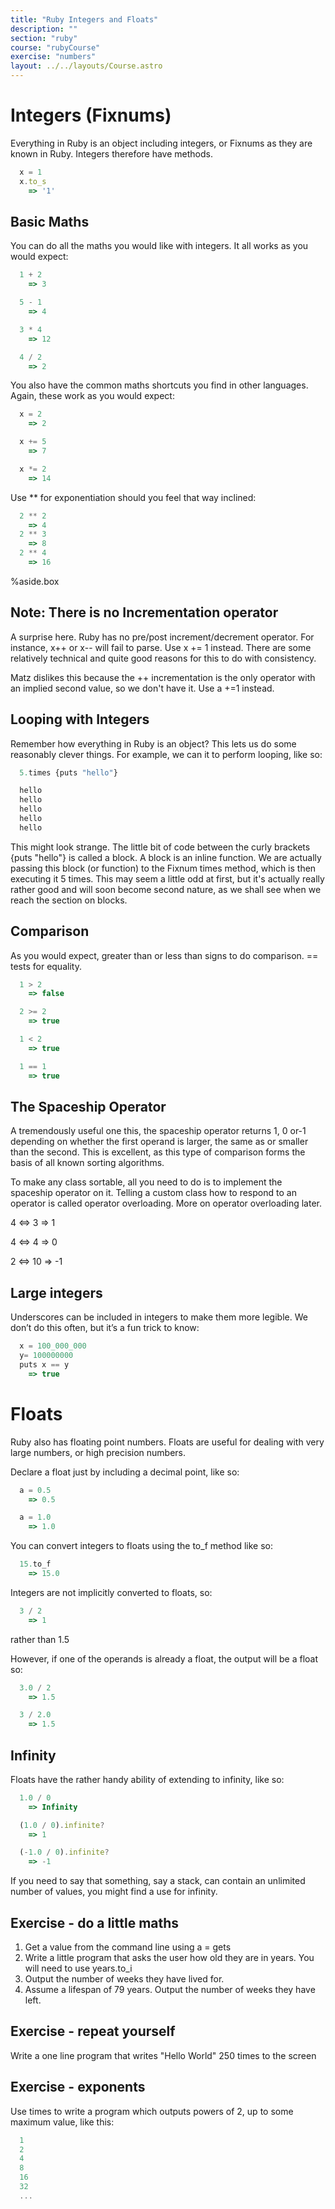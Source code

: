 ```yaml
---
title: "Ruby Integers and Floats"
description: ""
section: "ruby"
course: "rubyCourse"
exercise: "numbers"
layout: ../../layouts/Course.astro
---
```




# Integers (Fixnums)

Everything in Ruby is an object including integers, or Fixnums as they are known in Ruby. Integers therefore have methods.

```js
  x = 1
  x.to_s
    => '1'
```

## Basic Maths

You can do all the maths you would like with integers. It all works as you would expect:

```js
  1 + 2
    => 3

  5 - 1
    => 4

  3 * 4
    => 12

  4 / 2
    => 2
```

You also have the common maths shortcuts you find in other languages. Again, these work as you would expect:

```js
  x = 2
    => 2

  x += 5
    => 7

  x *= 2
    => 14
```

Use \*\* for exponentiation should you feel that way inclined:

```js
  2 ** 2
    => 4
  2 ** 3
    => 8
  2 ** 4
    => 16
```

%aside.box

## Note: There is no Incrementation operator

A surprise here. Ruby has no pre/post increment/decrement operator. For instance, x++ or x-- will fail to parse. Use x += 1 instead. There are some relatively technical and quite good reasons for this to do with consistency.

Matz dislikes this because the ++ incrementation is the only operator with an implied second value, so we don't have it. Use a +=1 instead.

## Looping with Integers

Remember how everything in Ruby is an object? This lets us do some reasonably clever things. For example, we can it to perform looping, like so:

```js
  5.times {puts "hello"}

  hello
  hello
  hello
  hello
  hello
```

This might look strange. The little bit of code between the curly brackets {puts "hello"} is called a block. A block is an inline function. We are actually passing this block (or function) to the Fixnum times method, which is then executing it 5 times. This may seem a little odd at first, but it's actually really rather good and will soon become second nature, as we shall see when we reach the section on blocks.

## Comparison

As you would expect, greater than or less than signs to do comparison. == tests for equality.

```js
  1 > 2
    => false

  2 >= 2
    => true

  1 < 2
    => true

  1 == 1
    => true
```

## The Spaceship Operator

A tremendously useful one this, the spaceship operator returns 1, 0 or-1 depending on whether the first operand is larger, the same as or smaller than the second. This is excellent, as this type of comparison forms the basis of all known sorting algorithms.

To make any class sortable, all you need to do is to implement the spaceship operator on it. Telling a custom class how to respond to an operator is called operator overloading. More on operator overloading later.

4 <=> 3
=> 1

4 <=> 4
=> 0

2 <=> 10
=> -1

## Large integers

Underscores can be included in integers to make them more legible. We don’t do this often, but it’s a fun trick to know:

```js
  x = 100_000_000
  y= 100000000
  puts x == y
    => true
```

# Floats

Ruby also has floating point numbers. Floats are useful for dealing with very large numbers, or high precision numbers.

Declare a float just by including a decimal point, like so:

```js
  a = 0.5
    => 0.5

  a = 1.0
    => 1.0
```

You can convert integers to floats using the to_f method like so:

```js
  15.to_f
    => 15.0
```

Integers are not implicitly converted to floats, so:

```js
  3 / 2
    => 1
```

rather than 1.5

However, if one of the operands is already a float, the output will be a float so:

```js
  3.0 / 2
    => 1.5

  3 / 2.0
    => 1.5
```

## Infinity

Floats have the rather handy ability of extending to infinity, like so:

```js
  1.0 / 0
    => Infinity

  (1.0 / 0).infinite?
    => 1

  (-1.0 / 0).infinite?
    => -1
```

If you need to say that something, say a stack, can contain an unlimited number of values, you might find a use for infinity.

## Exercise - do a little maths

1. Get a value from the command line using a = gets
2. Write a little program that asks the user how old they are in years. You will need to use years.to_i
3. Output the number of weeks they have lived for.
4. Assume a lifespan of 79 years. Output the number of weeks they have left.

## Exercise - repeat yourself

Write a one line program that writes "Hello World" 250 times to the screen

## Exercise - exponents

Use times to write a program which outputs powers of 2, up to some maximum value, like this:

```js
  1
  2
  4
  8
  16
  32
  ...
```
